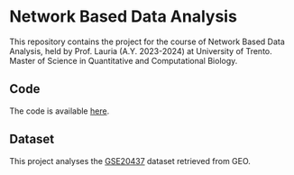 # Network Based Data Analysis
This repository contains the project for the course of Network Based Data Analysis, held by Prof. Lauria (A.Y. 2023-2024) at University of Trento. Master of Science in Quantitative and Computational Biology.

## Code
The code is available [here](https://github.com/annalisaxamin/NBDA/blob/main/NBDA_project.Rmd).

## Dataset
This project analyses the [GSE20437](https://www.ncbi.nlm.nih.gov/geo/query/acc.cgi?acc=GSE20437) dataset retrieved from GEO.